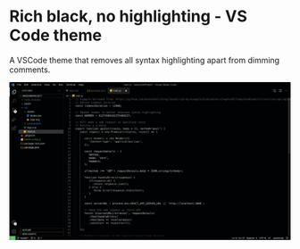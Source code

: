 # Rich black, no highlighting - VS Code theme

A VSCode theme that removes all syntax highlighting apart from dimming comments.

![A screenshot demonstrating the vscode theme](./docs/screenshot.png)
